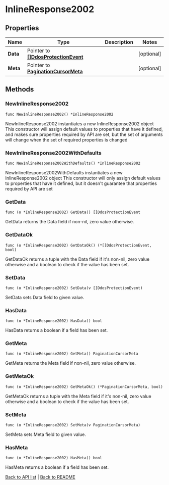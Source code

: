 # InlineResponse2002

## Properties

Name | Type | Description | Notes
------------ | ------------- | ------------- | -------------
**Data** | Pointer to [**[]DdosProtectionEvent**](DdosProtectionEvent.md) |  | [optional] 
**Meta** | Pointer to [**PaginationCursorMeta**](PaginationCursorMeta.md) |  | [optional] 

## Methods

### NewInlineResponse2002

`func NewInlineResponse2002() *InlineResponse2002`

NewInlineResponse2002 instantiates a new InlineResponse2002 object
This constructor will assign default values to properties that have it defined,
and makes sure properties required by API are set, but the set of arguments
will change when the set of required properties is changed

### NewInlineResponse2002WithDefaults

`func NewInlineResponse2002WithDefaults() *InlineResponse2002`

NewInlineResponse2002WithDefaults instantiates a new InlineResponse2002 object
This constructor will only assign default values to properties that have it defined,
but it doesn't guarantee that properties required by API are set

### GetData

`func (o *InlineResponse2002) GetData() []DdosProtectionEvent`

GetData returns the Data field if non-nil, zero value otherwise.

### GetDataOk

`func (o *InlineResponse2002) GetDataOk() (*[]DdosProtectionEvent, bool)`

GetDataOk returns a tuple with the Data field if it's non-nil, zero value otherwise
and a boolean to check if the value has been set.

### SetData

`func (o *InlineResponse2002) SetData(v []DdosProtectionEvent)`

SetData sets Data field to given value.

### HasData

`func (o *InlineResponse2002) HasData() bool`

HasData returns a boolean if a field has been set.

### GetMeta

`func (o *InlineResponse2002) GetMeta() PaginationCursorMeta`

GetMeta returns the Meta field if non-nil, zero value otherwise.

### GetMetaOk

`func (o *InlineResponse2002) GetMetaOk() (*PaginationCursorMeta, bool)`

GetMetaOk returns a tuple with the Meta field if it's non-nil, zero value otherwise
and a boolean to check if the value has been set.

### SetMeta

`func (o *InlineResponse2002) SetMeta(v PaginationCursorMeta)`

SetMeta sets Meta field to given value.

### HasMeta

`func (o *InlineResponse2002) HasMeta() bool`

HasMeta returns a boolean if a field has been set.


[Back to API list](../README.md#documentation-for-api-endpoints) | [Back to README](../README.md)
